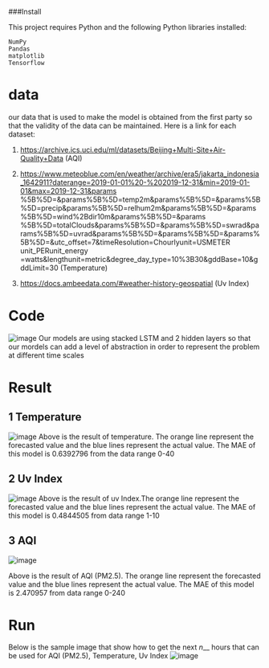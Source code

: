 ###Install

This project requires Python and the following Python libraries installed:

    NumPy
    Pandas
    matplotlib
    Tensorflow 


# data
our data that is used to make the model is obtained from the first party so that the validity of the data can be maintained. Here is a link for each dataset:

1. https://archive.ics.uci.edu/ml/datasets/Beijing+Multi-Site+Air-Quality+Data (AQI)

2. https://www.meteoblue.com/en/weather/archive/era5/jakarta_indonesia_1642911?daterange=2019-01-01%20-%202019-12-31&min=2019-01-01&max=2019-12-31&params %5B%5D=&params%5B%5D=temp2m&params%5B%5D=&params%5B%5D=precip&params%5B%5D=relhum2m&params%5B%5D=&params%5B%5D=wind%2Bdir10m&params%5B%5D=&params %5B%5D=totalClouds&params%5B%5D=&params%5B%5D=swrad&params%5B%5D=uvrad&params%5B%5D=&params%5B%5D=&params%5B%5D=&utc_offset=7&timeResolution=Chourlyunit=USMETER unit_PERunit_energy =watts&lengthunit=metric&degree_day_type=10%3B30&gddBase=10&gddLimit=30 (Temperature)

3. https://docs.ambeedata.com/#weather-history-geospatial (Uv Index)

# Code

![image](https://user-images.githubusercontent.com/68011329/173268847-331eac8e-455c-48a4-8374-dcecd310aaa0.png)
Our models are using stacked LSTM and 2 hidden layers so that our mordels can add a level of abstraction in order to represent the problem at different time scales


# Result
## 1 Temperature
![image](https://user-images.githubusercontent.com/68011329/173269357-7d67d5d3-9b6d-41f0-b5f4-a9ba70d62e78.png)
Above is the result of temperature. The orange line represent the forecasted value and the blue lines represent the actual value. The MAE of this model is 0.6392796 from the data range 0-40

## 2 Uv Index
![image](https://user-images.githubusercontent.com/68011329/173269569-804b493c-13b8-4328-92bd-a04616f20779.png)
Above is the result of uv Index.The orange line represent the forecasted value and the blue lines represent the actual value. The MAE of this model is 0.4844505 from data range 1-10

## 3 AQI 
![image](https://user-images.githubusercontent.com/68011329/173269720-e623d3d1-6339-46f0-83cc-877763141a4c.png)

Above is the result of AQI (PM2.5).  The orange line represent the forecasted value and the blue lines represent the actual value. The MAE of this model is 2.470957 from data range 0-240

# Run
Below is the sample image that show how to get the next _n___ hours that can be used for AQI (PM2.5), Temperature, Uv Index
![image](https://user-images.githubusercontent.com/68011329/173270247-6082cb25-839f-4d7a-8284-94231ead1cc5.png)
